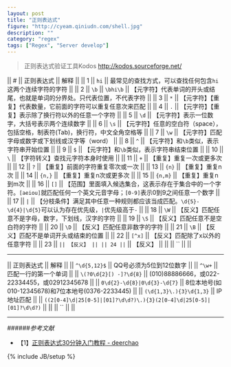 ```yaml
---
layout: post
title: "正则表达式"
figure: "http://cyeam.qiniudn.com/shell.jpg"
description: ""
category: "regex"
tags: ["Regex", "Server develop"]
---
```


> 正则表达式验证工具Kodos http://kodos.sourceforge.net/

|| # || 正则表达式 || 解释 ||
|| 1 || `hi` || 最常见的查找方式，可以查找任何包含`hi`这两个连续字符的字符 ||
|| 2 || `\b` || `\bhi\b` || 【元字符】代表单词的开头或结尾，也就是单词的分界处。只代表位置，不代表字符 ||
|| 3 || `*` || 【元字符】【重复】代表数量，它前面的字符可以重复任意次来匹配 ||
|| 4 || `.` || 【元字符】【重复】表示除了换行符以外的任意一个字符 ||
|| 5 || `\d` || 【元字符】表示一位数字，大括号表示两个连续数字 ||
|| 6 || `\s` || 【元字符】任意的空白符（space），包括空格，制表符(Tab)，换行符，中文全角空格等 ||
|| 7 || `\w` || 【元字符】匹配字母或数字或下划线或汉字等（word） ||
|| 8 || `^` || 【元字符】和`\b`类似，表示字符串开始位置 ||
|| 9 || `$` || 【元字符】和`\b`类似，表示字符串结束位置 ||
|| 10 || `\` || 【字符转义】查找元字符本身时使用 ||
|| 11 || `+` || 【重复】重复一次或更多次 ||
|| 12 || `?` || 【重复】前面的字符重复零次或一次 ||
|| 13 || `{n}` || 【重复】重复n次 ||
|| 14 || `{n,}` || 【重复】重复n次或更多次 ||
|| 15 || `{n,m}` || 【重复】重复n到m次 ||
|| 16 || `[]` || 【范围】里面填入候选集合，这表示存在于集合中的一个字符。`[aeiou]`就匹配任何一个英文元音字母；`[0-9]`表示0到9之间任意一个数字 ||
|| 17 || `|` || 【分枝条件】满足其中任意一种规则都应该当成匹配。`\d{5}-\d{4}|\d{5}`可以认为存在优先级，`|`优先级高于`-` ||
|| 18 || `\W` || 【反义】匹配任意不是字母，数字，下划线，汉字的字符 ||
|| 19 || `\S` || 【反义】匹配任意不是空白符的字符 ||
|| 20 || `\D` || 【反义】匹配任意非数字的字符 ||
|| 21 || `\B` || 【反义】匹配不是单词开头或结束的位置 ||
|| 22 || `[^x]` || 【反义】匹配除了x以外的任意字符 ||
|| 23 || `` || 【反义】 ||
|| 24 || `` || 【反义】 ||
||  || `` ||  ||

---

|| 正则表达式 || 解释 ||
|| `^\d{5,12}$` || QQ号必须为5位到12位数字 ||
|| `^\w+` || 匹配一行的第一个单词 ||
|| `\(?0\d{2}[) -]?\d{8}` || (010)88886666，或022-22334455，或02912345678 ||
|| `0\d{2}-\d{8}|0\d{3}-\d{7}` || 8位本地号(如010-12345678)和7位本地号(0376-2233445) ||
|| `(\d{1,3}\.){3}\d{1,3}` || IP地址匹配 ||
|| `((2[0-4]\d|25[0-5]|[01]?\d\d?)\.){3}(2[0-4]\d|25[0-5]|[01]?\d\d?)` ||  ||
|| `` ||  ||


---

######*参考文献*
+ 【1】[正则表达式30分钟入门教程 - deerchao](http://deerchao.net/tutorials/regex/regex.htm)

{% include JB/setup %}